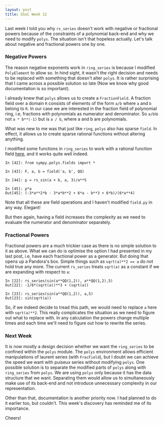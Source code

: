 ```yaml
---
layout: post
title: GSoC Week 12
---
```


Last week I told you why `rs_series` doesn't work with negative or fractional
powers because of the constraints of a polynomial back-end and why we need to
modify `polys`. The situation isn't that hopeless actually. Let's talk about
negative and fractional powers one by one.

### Negative Powers

The reason negative exponents work in `ring_series` is because I modified
`PolyElement` to allow so. In hind sight, it wasn't the right decision and needs
to be replaced with something that doesn't alter `polys`. It is rather
surprising that I came across a possible solution so late (Now we know why good
documentation is so important).

I already knew that `polys` allows us to create a `FractionField`. A fraction
field over a domain `R` consists of elements of the form `a/b` where `a` and `b`
belong to `R`. In our case we are interested in the fraction field of polynomial
ring, i.e, fractions with polynomials as numerator and denominator. So `a/b`is
not `a * b**(-1)` but is `a / b`, where a and b are polynomials.

What was new to me was that just like `ring`, `polys` also has sparse `field`.
In effect, it allows us to create sparse rational functions without altering
anything.

I modified some functions in `ring_series` to work with a rational function
field [here](https://github.com/shivamvats/sympy/tree/field_series), and it works quite well indeed.

```
In [42]: from sympy.polys.fields import *

In [43]: F, a, b = field('a, b', QQ)

In [44]: p = rs_sin(a + b, a, 3)/a**5

In [45]: p*a
Out[45]: (-3*a**2*b - 3*a*b**2 + 6*a - b**3 + 6*b)/(6*a**4)
```

Note that all these are field operations and I haven't modified `field.py` in
any way. Elegant!

But then again, having a field increases the complexity as we need to evaluate
the numerator and denominator separately.

### Fractional Powers

Fractional powers are a much trickier case as there is no simple solution to it as
above. What we can do is optimise the option I had presented in my last post,
i.e, have each fractional power as a generator. But doing that opens up a
Pandora's box. Simple things such as `sqrt(a)**2 == a` do not hold true any
more. The current `rs_series` treats `sqrt(a)` as a constant if we are expanding
with respect to `a`:

```
In [22]: rs_series(sin(a**QQ(1,2)), a**QQ(1,2),5)
Out[22]: -1/6*(sqrt(a))**3 + (sqrt(a))

In [23]: rs_series(sin(a**QQ(1,2)), a,5)
Out[23]: sin(sqrt(a))
```

So, if we indeed decide to tread this path, we would need to replace `a` here
with `sqrt(a)**2`. This really complicates the situation as we need to figure
out what to replace with. In any calculation the powers change multiple times
and each time we'll need to figure out how to rewrite the series.

### Next Week

It is now mostly a design decision whether we want the `ring_series` to be
confined within the `polys` module. The `polys` environment allows efficient
manipulations of laurent series (with `FracField`), but I doubt we can achieve
the speed we want with puiseux series without modifying `polys`. One possible
solution is to separate the modified parts of `polys` along with `ring_series`
from `polys`. We are using `polys` only because it has the data structure that
we want. Separating them would allow us to simultaneously make use of its
back-end and not introduce unnecessary complexity in our representation.

Other than that, documentation is another priority now. I had planned to do it
earlier too, but couldn't. This week's discovery has reminded me of its
importance.

Cheers!
